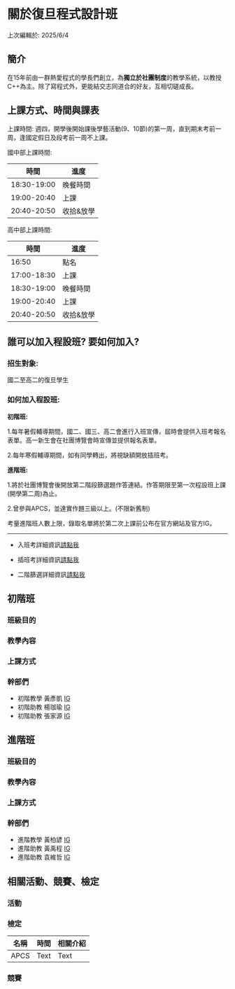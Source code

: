
# 關於復旦程式設計班
上次編輯於: 2025/6/4

## 簡介
在15年前由一群熱愛程式的學長們創立，為**獨立於社團制度**的教學系統，以教授C++為主。除了寫程式外，更能結交志同道合的好友，互相切磋成長。

## 上課方式、時間與課表
上課時間: 週四，開學後開始課後學藝活動(9、10節)的第一周，直到期末考前一周，逢國定假日及段考前一周不上課。

國中部上課時間:

| 時間        | 進度      |
| ----------- | --------- |
| 18:30-19:00 | 晚餐時間  |
| 19:00-20:40 | 上課      |
| 20:40-20:50 | 收拾&放學 |

高中部上課時間:

| 時間        | 進度      |
| ----------- | --------- |
| 16:50       | 點名      |
| 17:00-18:30 | 上課      |
| 18:30-19:00 | 晚餐時間  |
| 19:00-20:40 | 上課      |
| 20:40-20:50 | 收拾&放學 |

## 誰可以加入程設班? 要如何加入?
### 招生對象:
國二至高二的復旦學生 
### 如何加入程設班:
**初階班:**

1.每年暑假輔導期間，國二、國三、高二會進行入班宣傳，屆時會提供入班考報名表單。高一新生會在社團博覽會時宣傳並提供報名表單。 

2.每年寒假輔導期間，如有同學轉出，將視缺額開放插班考。 

**進階班:**

1.將於社團博覽會後開放第二階段篩選題作答連結。作答期限至第一次程設班上課(開學第二周)為止。

2.曾參與APCS，並達實作題三級以上。(不限新舊制)

考量進階班人數上限，錄取名單將於第二次上課前公布在官方網站及官方IG。

---
- 入班考詳細資訊[請點我](https://test.com) 

- 插班考詳細資訊[請點我](https://test.com)

- 二階篩選詳細資訊[請點我](https://test.com)

## 初階班
### 班級目的

### 教學內容

### 上課方式

### 幹部們
- 初階教學 黃彥凱 [IG](https://test.com)
- 初階助教 楊珈瑜 [IG](https://test.com)
- 初階助教 張家源 [IG](https://test.com)

## 進階班
### 班級目的

### 教學內容

### 上課方式

### 幹部們
- 進階教學 黃柏諺 [IG](https://test.com)
- 進階助教 黃禹程 [IG](https://test.com)
- 進階助教 袁維哲 [IG](https://test.com)

## 相關活動、競賽、檢定
### 活動

### 檢定

| 名稱 | 時間 | 相關介紹 |
| -------- | -------- | -------- |
| APCS     | Text     | Text     |

### 競賽
